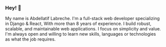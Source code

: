 ### Hey! 👋

My name is Abdellatif Labreche. I'm a full-stack web developer specializing in Django & React, With more than 8 years of experience. I build robust, scalable, and maintainable web applications.
I focus on simplicity and value. I'm always open and willing to learn new skills, languages or technologies as what the job requires.
